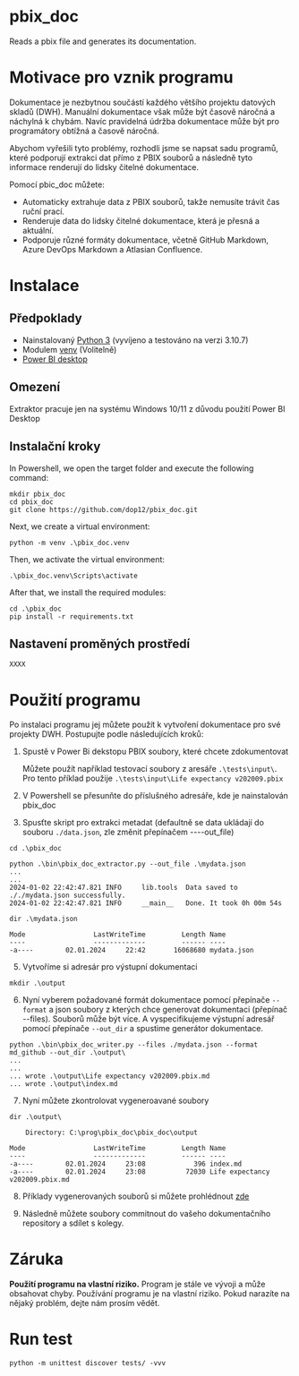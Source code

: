 # pbix_doc
Reads a pbix file and generates its documentation. 

# Motivace pro vznik programu

Dokumentace je nezbytnou součástí každého většího projektu datových skladů (DWH). Manuální dokumentace však může být časově náročná a náchylná k chybám. Navíc pravidelná údržba dokumentace může být pro programátory obtížná a časově náročná.

Abychom vyřešili tyto problémy, rozhodli jsme se napsat sadu programů, které podporují extrakci dat přímo z PBIX souborů a následně tyto informace renderují do lidsky čitelné dokumentace.

Pomocí pbic_doc můžete:
* Automaticky extrahuje data z PBIX souborů, takže nemusíte trávit čas ruční prací.
* Renderuje data do lidsky čitelné dokumentace, která je přesná a aktuální.
* Podporuje různé formáty dokumentace, včetně GitHub Markdown, Azure DevOps Markdown a Atlasian Confluence.


# Instalace
## Předpoklady
* Nainstalovaný [Python 3](https://www.python.org/downloads/) (vyvíjeno a testováno na verzi 3.10.7)
* Modulem [venv](https://docs.python.org/3/library/venv.html#module-venv) (Volitelně)
* [Power BI desktop](https://aka.ms/pbidesktopstore)

## Omezení
Extraktor pracuje jen na systému Windows 10/11 z důvodu použití Power BI Desktop

## Instalační kroky
In Powershell, we open the target folder and execute the following command:
```
mkdir pbix_doc
cd pbix_doc
git clone https://github.com/dop12/pbix_doc.git
```
Next, we create a virtual environment:
```
python -m venv .\pbix_doc.venv
```
Then, we activate the virtual environment:
```
.\pbix_doc.venv\Scripts\activate
```
After that, we install the required modules:
```
cd .\pbix_doc
pip install -r requirements.txt
```
## Nastavení proměných prostředí
```
XXXX
```


# Použití programu

Po instalaci programu jej můžete použít k vytvoření dokumentace pro své projekty DWH. Postupujte podle následujících kroků:
1. Spustě v Power Bi dekstopu PBIX soubory, které chcete zdokumentovat

   Můžete použít například testovací soubory z aresáře `.\tests\input\`.
   Pro tento příklad použije `.\tests\input\Life expectancy v202009.pbix`

3. V Powershell se přesunňte do příslušného adresáře, kde je nainstalován pbix_doc
4. Spusťte skript pro extrakci metadat (defaultně se data ukládají do souboru `./data.json`, zle změnit přepínačem ----out_file) 
```
cd .\pbix_doc
```

```
python .\bin\pbix_doc_extractor.py --out_file .\mydata.json
...
...
2024-01-02 22:42:47.821 INFO     lib.tools  Data saved to ././mydata.json successfully.
2024-01-02 22:42:47.821 INFO     __main__   Done. It took 0h 00m 54s
```
```
dir .\mydata.json

Mode                 LastWriteTime         Length Name
----                 -------------         ------ ----
-a----        02.01.2024     22:42       16068680 mydata.json

```

5. Vytvoříme si adresár pro výstupní dokumentaci 

```
mkdir .\output
```

6. Nyní vyberem požadované formát dokumentace pomocí přepínače `--format` a json soubory z kterých chce generovat dokumentaci (přepínač --files). Souborů může být více. A vyspecifikujeme výstupní adresář pomocí přepínače `--out_dir` a spustime generátor dokumentace. 
```
python .\bin\pbix_doc_writer.py --files ./mydata.json --format md_github --out_dir .\output\
...
...
... wrote .\output\Life expectancy v202009.pbix.md
... wrote .\output\index.md
```

7. Nyní můžete zkontrolovat vygeneroavané soubory
```
dir .\output\

    Directory: C:\prog\pbix_doc\pbix_doc\output

Mode                 LastWriteTime         Length Name
----                 -------------         ------ ----
-a----        02.01.2024     23:08            396 index.md
-a----        02.01.2024     23:08          72030 Life expectancy v202009.pbix.md
```
8. Příklady vygenerovaných souborů si můžete prohlédnout [zde](./tests/output/index.md) 

9. Následně můžete soubory commitnout do vašeho dokumentačního repository a sdílet s kolegy.

# Záruka
**Použití programu na vlastní riziko.** 
Program je stále ve vývoji a může obsahovat chyby. Používání programu je na vlastní riziko. Pokud narazíte na nějaký problém, dejte nám prosím vědět.

# Run test 
```python -m unittest discover tests/ -vvv```

